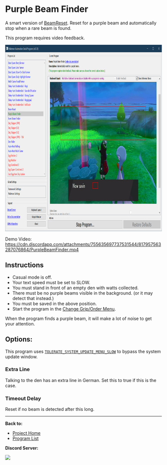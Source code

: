 # Purple Beam Finder

A smart version of [BeamReset](../NativePrograms/BeamReset.md). Reset for a purple beam and automatically stop when a rare beam is found.

This program requires video feedback.

<img src="images/PurpleBeamFinder.png" height="600">

Demo Video: https://cdn.discordapp.com/attachments/755635697737531544/817957563287076864/PurpleBeamFinder.mp4

## Instructions

- Casual mode is off.
- Your text speed must be set to SLOW.
- You must stand in front of an empty den with watts collected.
- There must be no purple beams visible in the background. (or it may detect that instead.)
- You must be saved in the above position.
- Start the program in the [Change Grip/Order Menu](../Appendix/ChangeGripOrderMenu.md).

When the program finds a purple beam, it will make a lot of noise to get your attention.

## Options:

This program uses [`TOLERATE_SYSTEM_UPDATE_MENU_SLOW`](../Appendix/GlobalSettings.md#tolerate-system-update-menu-slow) to bypass the system update window.

### Extra Line

Talking to the den has an extra line in German. Set this to true if this is the case.

### Timeout Delay

Reset if no beam is detected after this long.


<hr>

**Back to:**
- [Project Home](/README.md)
- [Program List](/Documentation/ProgramList.md)

**Discord Server:** 

[<img src="https://canary.discordapp.com/api/guilds/695809740428673034/widget.png?style=banner2">](https://discord.gg/cQ4gWxN)
